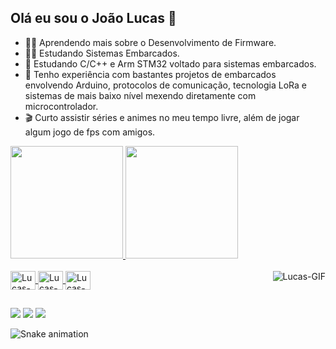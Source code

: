 ## Olá eu sou o João Lucas 👋
- 👨‍💻 Aprendendo mais sobre o Desenvolvimento de Firmware.
- 🕵️‍♂️ Estudando Sistemas Embarcados.
- 🌱 Estudando  C/C++ e Arm STM32 voltado para sistemas embarcados.
- 🔩 Tenho experiência com bastantes projetos de embarcados envolvendo Arduino, protocolos de comunicação, tecnologia LoRa e sistemas de mais baixo nível mexendo diretamente com microcontrolador. 
- 🎬 Curto assistir séries e animes no meu tempo livre, além de jogar algum jogo de fps com amigos.

<div>
  <a href="https://github.com/lucaskenp">
  <img height="180em" src="https://github-readme-stats.vercel.app/api?username=lucaskenp&show_icons=true&theme=vision-friendly-dark&include_all_commits=true&count_private=true"/>
  <img height="180em" src="https://github-readme-stats.vercel.app/api/top-langs/?username=lucaskenp&layout=compact&langs_count=7&theme=vision-friendly-dark"/>
</div>
  
<div style="display: inline_block"><br>
  <img align="center" alt="Lucas-C" height="30" width="40" src="https://raw.githubusercontent.com/jmnote/z-icons/master/svg/c.svg"/>
  <img align="center" alt="Lucas-C++" height="30" width="40" src="https://raw.githubusercontent.com/jmnote/z-icons/master/svg/cpp.svg"/>
  <img align="center" alt="Lucas-Git" height="30" width="40" src="https://raw.githubusercontent.com/jmnote/z-icons/master/svg/git.svg"/>
  <img align="right" alt="Lucas-GIF" src="https://media.discordapp.net/attachments/530081636348592130/877010609533767751/ezgif.com-resize_1.gif"/>
</div>
  
##
<div> 
  <a href="https://www.instagram.com/lucaskenp/" target="_blank"><img src="https://img.shields.io/badge/-Instagram-%23E4405F?style=for-the-badge&logo=instagram&logoColor=white" target="_blank"></a>
  <a href = "mailto:lucasmonteirolima17@gmail.com"><img src="https://img.shields.io/badge/-Gmail-%23333?style=for-the-badge&logo=gmail&logoColor=white" target="_blank"></a>
  <a href="https://www.linkedin.com/in/lucas-lima-659098215/" target="_blank"><img src="https://img.shields.io/badge/-LinkedIn-%230077B5?style=for-the-badge&logo=linkedin&logoColor=white" target="_blank"></a>
 
![Snake animation](https://github.com/lucaskenp/lucaskenp/blob/output/github-contribution-grid-snake.svg)
  
</div>

